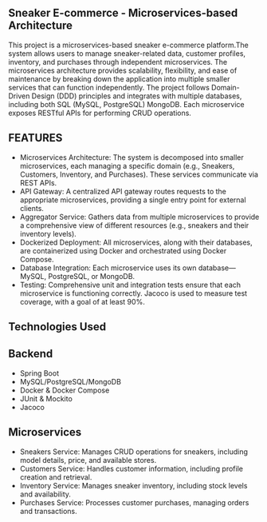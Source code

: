 Sneaker E-commerce - Microservices-based Architecture
-
This project is a microservices-based sneaker e-commerce platform.The system allows users to manage sneaker-related data, customer profiles, inventory, and purchases through independent microservices. The microservices architecture provides scalability, flexibility, and ease of maintenance by breaking down the application into multiple smaller services that can function independently.
The project follows Domain-Driven Design (DDD) principles and integrates with multiple databases, including both SQL (MySQL, PostgreSQL) MongoDB. Each microservice exposes RESTful APIs for performing CRUD operations.

FEATURES
-
- Microservices Architecture: The system is decomposed into smaller microservices, each managing a specific domain (e.g., Sneakers, Customers, Inventory, and Purchases). These services communicate via REST APIs.
- API Gateway: A centralized API gateway routes requests to the appropriate microservices, providing a single entry point for external clients.
- Aggregator Service: Gathers data from multiple microservices to provide a comprehensive view of different resources (e.g., sneakers and their inventory levels).
- Dockerized Deployment: All microservices, along with their databases, are containerized using Docker and orchestrated using Docker Compose.
- Database Integration: Each microservice uses its own database—MySQL, PostgreSQL, or MongoDB.
- Testing: Comprehensive unit and integration tests ensure that each microservice is functioning correctly. Jacoco is used to measure test coverage, with a goal of at least 90%.

Technologies Used
-

Backend
-
- Spring Boot
- MySQL/PostgreSQL/MongoDB
- Docker & Docker Compose
- JUnit & Mockito
- Jacoco

Microservices
-
- Sneakers Service: Manages CRUD operations for sneakers, including model details, price, and available stores.
- Customers Service: Handles customer information, including profile creation and retrieval.
- Inventory Service: Manages sneaker inventory, including stock levels and availability.
- Purchases Service: Processes customer purchases, managing orders and transactions.
